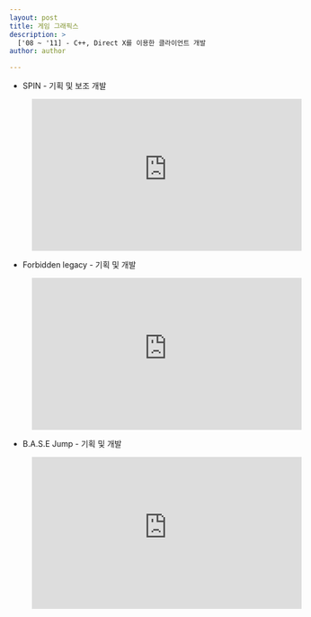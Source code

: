 ```yaml
---
layout: post
title: 게임 그래픽스
description: >
  ['08 ~ '11] - C++, Direct X를 이용한 클라이언트 개발
author: author

---
```


* SPIN - 기획 및 보조 개발

<figure>
<iframe width="480" height="270" src="https://serviceapi.nmv.naver.com/flash/convertIframeTag.nhn?vid=31B2CEDBC2FF79CB71304942ABB4CE7E0336&outKey=V124e5e07a556a458b13abbc72b7a66561cb93d8853a0e072b050bbc72b7a66561cb9" frameborder="no" scrolling="no" title="NaverVideo" allow="autoplay; gyroscope; accelerometer; encrypted-media" allowfullscreen></iframe>
</figure>

* Forbidden legacy - 기획 및 개발

<figure>
<iframe width="480" height="270" src="https://serviceapi.nmv.naver.com/flash/convertIframeTag.nhn?vid=C3873F317114155E1C2319E3EE1BB08EFD89&outKey=V12983d7403905a8fb30971acca9e22e3330a230f789ec1ae8a8f71acca9e22e3330a" frameborder="no" scrolling="no" title="NaverVideo" allow="autoplay; gyroscope; accelerometer; encrypted-media" allowfullscreen></iframe>
</figure>

* B.A.S.E Jump - 기획 및 개발

<figure>
<iframe width="480" height="270" src="https://serviceapi.nmv.naver.com/flash/convertIframeTag.nhn?vid=A5A2528C580F109D12274304CA058CC3AD52&outKey=V1250b93036064963ec490a9dc74a5820b52cc3eeeb81ee70bd130a9dc74a5820b52c" frameborder="no" scrolling="no" title="NaverVideo" allow="autoplay; gyroscope; accelerometer; encrypted-media" allowfullscreen></iframe>
</figure>
